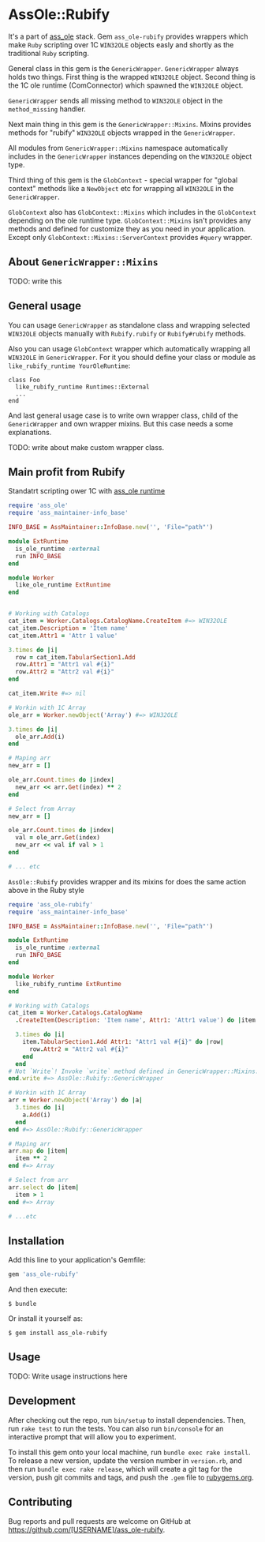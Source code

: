# AssOle::Rubify

It's a part of [ass_ole](https://github.com/leoniv/ass_ole) stack. Gem
`ass_ole-rubify` provides wrappers which make `Ruby` scripting
over 1C `WIN32OLE` objects easly and shortly as the traditional `Ruby`
scripting.

General class in this gem is the `GenericWrapper`. `GenericWrapper` always holds
two things. First thing is the wrapped `WIN32OLE` object. Second thing is the
1C ole runtime (ComConnector) which spawned the `WIN32OLE` object.

`GenericWrapper` sends all missing method to `WIN32OLE` object in the
`method_missing` handler.

Next main thing in this gem is the `GenericWrapper::Mixins`. Mixins provides
methods for "rubify" `WIN32OLE` objects wrapped in the `GenericWrapper`.

All modules from `GenericWrapper::Mixins` namespace automatically includes in
the `GenericWrapper` instances depending on the `WIN32OLE` object type.

Third thing of this gem is the `GlobContext` - special wrapper for
"global context" methods like a `NewObject` etc for wrapping all `WIN32OLE`
in the `GenericWrapper`.

`GlobContext` also has `GlobContext::Mixins` which includes in
the `GlobContext` depending on the ole runtime type. `GlobContext::Mixins` isn't
provides any methods and defined for customize they as you need in your
application. Except only `GlobContext::Mixins::ServerContext` provides `#query`
wrapper.

## About `GenericWrapper::Mixins`

TODO: write this

## General usage

You can usage `GenericWrapper` as standalone class and wrapping selected
`WIN32OLE` objects manually with `Rubify.rubify` or `Rubify#rubify` methods.

Also you can usage `GlobContext` wrapper which automatically wrapping all
`WIN32OLE` in `GenericWrapper`. For it you should define your class or module
as `like_rubify_runtime YourOleRuntime`:
```
class Foo
  like_rubify_runtime Runtimes::External
  ...
end
```

And last general usage case is to write own wrapper class, child of the
`GenericWrapper` and own wrapper mixins. But this case needs a some
explanations.

TODO: write about make custom wrapper class.


## Main profit from Rubify

Standatrt scripting ower 1C with [ass_ole runtime](https://github.com/leoniv/ass_ole)

```ruby
require 'ass_ole'
require 'ass_maintainer-info_base'

INFO_BASE = AssMaintainer::InfoBase.new('', 'File="path"')

module ExtRuntime
  is_ole_runtime :external
  run INFO_BASE
end

module Worker
  like_ole_runtime ExtRuntime
end


# Working with Catalogs
cat_item = Worker.Catalogs.CatalogName.CreateItem #=> WIN32OLE
cat_item.Description = 'Item name'
cat_item.Attr1 = 'Attr 1 value'

3.times do |i|
  row = cat_item.TabularSection1.Add
  row.Attr1 = "Attr1 val #{i}"
  row.Attr2 = "Attr2 val #{i}"
end

cat_item.Write #=> nil

# Workin with 1C Array
ole_arr = Worker.newObject('Array') #=> WIN32OLE

3.times do |i|
  ole_arr.Add(i)
end

# Maping arr
new_arr = []

ole_arr.Count.times do |index|
  new_arr << arr.Get(index) ** 2
end

# Select from Array
new_arr = []

ole_arr.Count.times do |index|
  val = ole_arr.Get(index)
  new_arr << val if val > 1
end

# ... etc

```

`AssOle::Rubify` provides wrapper and its mixins for does the same action
above in the Ruby style

```ruby
require 'ass_ole-rubify'
require 'ass_maintainer-info_base'

INFO_BASE = AssMaintainer::InfoBase.new('', 'File="path"')

module ExtRuntime
  is_ole_runtime :external
  run INFO_BASE
end

module Worker
  like_rubify_runtime ExtRuntime
end

# Working with Catalogs
cat_item = Worker.Catalogs.CatalogName
  .CreateItem(Description: 'Item name', Attr1: 'Attr1 value') do |item|

  3.times do |i|
    item.TabularSection1.Add Attr1: "Attr1 val #{i}" do |row|
      row.Attr2 = "Attr2 val #{i}"
    end
  end
# Not `Write`! Invoke `write` method defined in GenericWrapper::Mixins::Write
end.write #=> AssOle::Rubify::GenericWrapper

# Workin with 1C Array
arr = Worker.newObject('Array') do |a|
  3.times do |i|
    a.Add(i)
  end
end #=> AssOle::Rubify::GenericWrapper

# Maping arr
arr.map do |item|
  item ** 2
end #=> Array

# Select from arr
arr.select do |item|
  item > 1
end #=> Array

# ...etc
```


## Installation

Add this line to your application's Gemfile:

```ruby
gem 'ass_ole-rubify'
```

And then execute:

    $ bundle

Or install it yourself as:

    $ gem install ass_ole-rubify

## Usage

TODO: Write usage instructions here

## Development

After checking out the repo, run `bin/setup` to install dependencies. Then, run `rake test` to run the tests. You can also run `bin/console` for an interactive prompt that will allow you to experiment.

To install this gem onto your local machine, run `bundle exec rake install`. To release a new version, update the version number in `version.rb`, and then run `bundle exec rake release`, which will create a git tag for the version, push git commits and tags, and push the `.gem` file to [rubygems.org](https://rubygems.org).

## Contributing

Bug reports and pull requests are welcome on GitHub at https://github.com/[USERNAME]/ass_ole-rubify.
